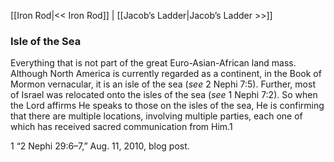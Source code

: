 [[Iron Rod|<< Iron Rod]]  |  [[Jacob’s Ladder|Jacob’s Ladder >>]]

### Isle of the Sea
Everything that is not part of the great Euro-Asian-African land mass. Although North America is currently regarded as a continent, in the Book of Mormon vernacular, it is an isle of the sea (*see* 2 Nephi 7:5). Further, most of Israel was relocated onto the isles of the sea (*see* 1 Nephi 7:2). So when the Lord affirms He speaks to those on the isles of the sea, He is confirming that there are multiple locations, involving multiple parties, each one of which has received sacred communication from Him.1



1 “2 Nephi 29:6–7,” Aug. 11, 2010, blog post.